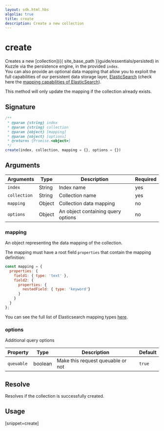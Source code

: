 ```yaml
---
layout: sdk.html.hbs
algolia: true
title: create
description: Create a new collection
---
```


# create

Creates a new [collection]({{ site_base_path }}guide/essentials/persisted) in Kuzzle via the persistence engine, in the provided `index`.  
You can also provide an optional data mapping that allow you to exploit the full capabilities of our
persistent data storage layer, [ElasticSearch](https://www.elastic.co/products/elasticsearch) (check here the [mapping capabilities of ElasticSearch](https://www.elastic.co/guide/en/elasticsearch/reference/5.4/mapping.html)).  

This method will only update the mapping if the collection already exists.

## Signature

```javascript
/**
 * @param {string} index
 * @param {string} collection
 * @param {object} [mapping]
 * @param {object} [options]
 * @returns {Promise.<object>}
 */
create(index, collection, mapping = {}, options = {})
```

## Arguments

| Arguments    | Type    | Description | Required
|--------------|---------|-------------|----------
| ``index`` | String | Index name    | yes  |
| ``collection`` | String | Collection name    | yes  |
| ``mapping`` | Object | Collection data mapping    | no  |
| ``options`` | Object | An object containing query options    | no  |

### **mapping**

An object representing the data mapping of the collection.  

The mapping must have a root field `properties` that contain the mapping definition:
```js
const mapping = {
  properties: {
    field1: { type: 'text' },
    field2: {
      properties: {
        nestedField: { type: 'keyword'}
      }
    }
  }
};
```

You can see the full list of Elasticsearch mapping types [here](https://www.elastic.co/guide/en/elasticsearch/reference/5.4/mapping.html).

### **options**

Additional query options

| Property   | Type    | Description                       | Default |
| ---------- | ------- | --------------------------------- | ------- |
| `queuable` | boolean | Make this request queuable or not | `true`  |

## Resolve

Resolves if the collection is successfully created.

## Usage

[snippet=create]
